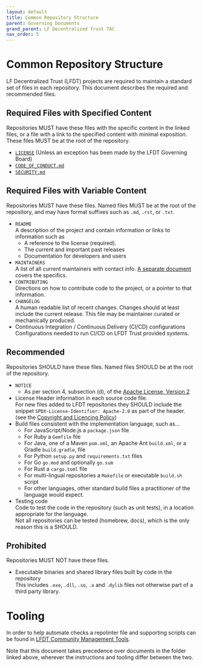 ```yaml
---
layout: default
title: Common Repository Structure
parent: Governing Documents
grand_parent: LF Decentralized Trust TAC
nav_order: 5
---
```

# Common Repository Structure

LF Decentralized Trust (LFDT) projects are required to maintain a standard set of files in each repository. This
document describes the required and recommended files.

## Required Files with Specified Content

Repositories MUST have these files with the specific content in the linked files, or a file with a
link to the specified content with minimal exposition. These files MUST be at the root of the
repository.

-   [`LICENSE`](https://www.apache.org/licenses/LICENSE-2.0.txt) (Unless an exception has been made by the LFDT Governing Board)
-   [`CODE_OF_CONDUCT.md`](./code-of-conduct)
-   [`SECURITY.md`](./security)

## Required Files with Variable Content

Repositories MUST have these files. Named files MUST be at the root of the repository, and may have
format suffixes such as `.md`, `.rst`, or `.txt`.

-   `README` \
    A description of the project and contain information or links to information such as
    -   A reference to the license (required).
    -   The current and important past releases
    -   Documentation for developers and users
-   `MAINTAINERS` \
    A list of all current maintainers with contact info. [A separate document](./MAINTAINERS-file)
    covers the specifics.
-   `CONTRIBUTING` \
    Directions on how to contribute code to the project, or a pointer to that information.
-   `CHANGELOG` \
    A human readable list of recent changes. Changes should at least include the current release. This
    file may be maintainer curated or mechanically produced.
-   Continuous Integration / Continuous Delivery (CI/CD) configurations \
    Configurations needed to run CI/CD on LFDT Trust provided systems.

## Recommended

Repositories SHOULD have these files. Named files SHOULD be at the root of the repository.

-   `NOTICE`
    -   As per section 4, subsection (d), of the
        [Apache License, Version 2](https://www.apache.org/licenses/LICENSE-2.0)
-   License Header information in each source code file. \
    For new files added to LFDT repositories they SHOULD include the snippet `SPDX-License-Identifier: Apache-2.0` as part of the header.
    (see the [Copyright and Licencing Policy](https://wiki.hyperledger.org/display/TSC/Copyright+and+License+Policy))
-   Build files consistent with the implementation language, such as...
    -   For JavaScript/Node.js a `package.json` file
    -   For Ruby a `Gemfile` file
    -   For Java, one of a Maven `pom.xml`, an Apache Ant `build.xml`, or a Gradle `build.gradle`, file
    -   For Python `setup.py` and `requirements.txt` files
    -   For Go `go.mod` and optionally `go.sum` 
    -   For Rust a `cargo.toml` file
    -   For multi-lingual repositories a `Makefile` or executable `build.sh` script
    -   For other languages, other standard build files a practitioner of the language would expect.
-   Testing code \
    Code to test the code in the repository (such as unit tests), in a location appropriate for the language.
    \
    Not all repositories can be tested (homebrew, docs), which is the only reason this is a SHOULD.

## Prohibited

Repositories MUST NOT have these files.

-   Executable binaries and shared library files built by code in the repository \
    This includes `.exe`, `.dll`, `.so`, `.a` and `.dylib` files not otherwise part of a third party
    library.

# Tooling

In order to help automate checks a repolinter file and supporting scripts can be found in
[LFDT Community Management Tools](https://github.com/hyperledger-labs/hyperledger-community-management-tools/tree/main/repo_structure).

Note that this document takes precedence over documents in the folder linked above, wherever the instructions and tooling differ between the two.
